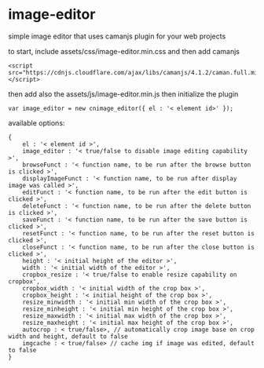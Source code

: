 # image-editor
simple image editor that uses camanjs plugin for your web projects

to start, include assets/css/image-editor.min.css and then add camanjs

```
<script src="https://cdnjs.cloudflare.com/ajax/libs/camanjs/4.1.2/caman.full.min.js"></script>
```

then add also the assets/js/image-editor.min.js then initialize the plugin

```
var image_editor = new cnimage_editor({ el : '< element id>' });
```

available options:

```
{
	el : '< element id >',
	image_editor : '< true/false to disable image editing capability >',
	browseFunct : '< function name, to be run after the browse button is clicked >',
	displayImageFunct : '< function name, to be run after display image was called >',
	editFunct : '< function name, to be run after the edit button is clicked >',
	deleteFunct : '< function name, to be run after the delete button is clicked >',
	saveFunct : '< function name, to be run after the save button is clicked >',
	resetFunct : '< function name, to be run after the reset button is clicked >',
	closeFunct : '< function name, to be run after the close button is clicked >',
	height : '< initial height of the editor >',
	width : '< initial width of the editor >',
	cropbox_resize : '< true/false to enable resize capability on cropbox',
	cropbox_width : '< initial width of the crop box >',
	cropbox_height : '< initial height of the crop box >',
	resize_minwidth : '< initial min width of the crop box >',
	resize_minheight : '< initial min height of the crop box >',
	resize_maxwidth : '< initial max width of the crop box >',
	resize_maxheight : '< initial max height of the crop box >',
	autocrop : < true/false>, // automatically crop image base on crop width and height, default to false
	imgcache : < true/false> // cache img if image was edited, default to false
}
```
